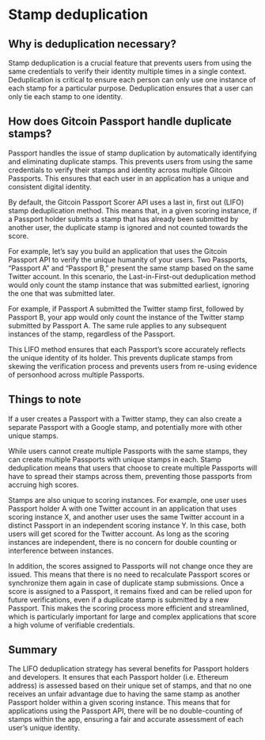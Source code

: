 # Stamp deduplication

## Why is deduplication necessary?

Stamp deduplication is a crucial feature that prevents users from using the same credentials to verify their identity multiple times in a single context. Deduplication is critical to ensure each person can only use one instance of each stamp for a particular purpose. Deduplication ensures that a user can only tie each stamp to one identity.

## How does Gitcoin Passport handle duplicate stamps?

Passport handles the issue of stamp duplication by automatically identifying and eliminating duplicate stamps. This prevents users from using the same credentials to verify their stamps and identity across multiple Gitcoin Passports. This ensures that each user in an application has a unique and consistent digital identity.

By default, the Gitcoin Passport Scorer API uses a last in, first out (LIFO) stamp deduplication method. 
This means that, in a given scoring instance, if a Passport holder submits a stamp that has already been submitted by another user, the duplicate stamp is ignored and not counted towards the score.

For example, let’s say you build an application that uses the Gitcoin Passport API to verify the unique humanity of your users. Two Passports, “Passport A” and “Passport B,” present the same stamp based on the same Twitter account. In this scenario, the Last-in-First-out deduplication method would only count the stamp instance that was submitted earliest, ignoring the one that was submitted later.

For example, if Passport A submitted the Twitter stamp first, followed by Passport B, your app would only count the instance of the Twitter stamp submitted by Passport A. The same rule applies to any subsequent instances of the stamp, regardless of the Passport.

This LIFO method ensures that each Passport’s score accurately reflects the unique identity of its holder. This prevents duplicate stamps from skewing the verification process and prevents users from re-using evidence of personhood across multiple Passports.

## Things to note

If a user creates a Passport with a Twitter stamp, they can also create a separate Passport with a Google stamp, and potentially more with other unique stamps. 

While users cannot create multiple Passports with the same stamps, they can create multiple Passports with unique stamps in each. Stamp deduplication means that users that choose to create multiple Passports will have to spread their stamps across them, preventing those passports from accruing high scores.

Stamps are also unique to scoring instances. For example, one user uses Passport holder A with one Twitter account in an application that uses scoring instance X, and another user uses the same Twitter account in a distinct Passport in an independent scoring instance Y. In this case, both users will get scored for the Twitter account. As long as the scoring instances are independent, there is no concern for double counting or interference between instances.

In addition, the scores assigned to Passports will not change once they are issued. This means that there is no need to recalculate Passport scores or synchronize them again in case of duplicate stamp submissions. Once a score is assigned to a Passport, it remains fixed and can be relied upon for future verifications, even if a duplicate stamp is submitted by a new Passport. This makes the scoring process more efficient and streamlined, which is particularly important for large and complex applications that score a high volume of verifiable credentials.

## Summary

The LIFO deduplication strategy has several benefits for Passport holders and developers. It ensures that each Passport holder (i.e. Ethereum address) is assessed based on their unique set of stamps, and that no one receives an unfair advantage due to having the same stamp as another Passport holder within a given scoring instance. This means that for applications using the Passport API, there will be no double-counting of stamps within the app, ensuring a fair and accurate assessment of each user’s unique identity. 